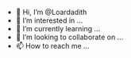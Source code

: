 - 👋 Hi, I’m @Loardadith
- 👀 I’m interested in ...
- 🌱 I’m currently learning ...
- 💞️ I’m looking to collaborate on ...
- 📫 How to reach me ...

<!---
Loardadith/Loardadith is a ✨ special ✨ repository because its `README.md` (this file) appears on your GitHub profile.
You can click the Preview link to take a look at your changes.
--->
